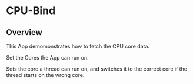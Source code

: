 # CPU-Bind

## Overview
This App demomonstrates how to fetch the CPU core data.

Set the Cores the App can run on.

Sets the core a thread can run on, and switches it to the correct core if the thread starts on the wrong core.



 
